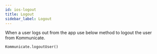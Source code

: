 ```yaml
---
id: ios-logout
title: Logout
sidebar_label: Logout
---
```


When a user logs out from the app use below method to logout the user from Kommunicate.

```
Kommunicate.logoutUser()
```

